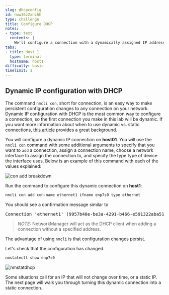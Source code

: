 ```yaml
---
slug: dhcpconfig
id: nww36z2xnzhh
type: challenge
title: Configure DHCP
notes:
- type: text
  contents: |
    We'll configure a connection with a dynamically assigned IP address.
tabs:
- title: Host 1
  type: terminal
  hostname: host1
difficulty: basic
timelimit: 1
---
```

## Dynamic IP configuration with DHCP

The command `nmcli con`, short for connection, is an easy way to make persistent configuration changes to any connection on your network. Dynamic IP configuration with DHCP is the most common way to configure a connection, so the first connection you make in this lab will be dynamic.
If you want more information about when to use dynamic vs. static connections, [this article](https://www.redhat.com/sysadmin/static-dynamic-ip-1) provides a great background.

You will configure a dynamic IP connection on **host01**. You will use the
`nmcli con` command with some additional arguments to specify that you want to `add` a connection, assign a connection name, choose a network interface to assign the connection to, and specify the type type of device the interface uses. Below is an example of this command with each of the values explained:

![con add breakdown](../assets/conAddBreakdown.png)

Run the command to configure this dynamic connection on **host1**:

```bash
nmcli con add con-name ethernet1 ifname enp7s0 type ethernet
```

You should see a confirmation message similar to

<pre class=file>
Connection 'ethernet1' (9957b40e-be3a-4291-b466-e591322aba51) successfully added.
</pre>

>_NOTE:_ NetworkManager will act as the DHCP client when adding a connection without a specified address.

The advantage of using `nmcli` is that configuration changes persist.

Let's check that the configuration has changed.

```bash
nmstatectl show enp7s0
```

![nmstatdhcp](../assets/nmstatedhcp.png)

Some situations call for an IP that will not change over time, or a static IP. The next page will walk you through turning this dynamic connection into a static connection.
